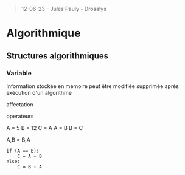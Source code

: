 > 12-06-23 - Jules Pauly - Drosalys 

# Algorithmique

## Structures algorithmiques

### Variable

Information stockée en mémoire
peut être modifiée
supprimée après exécution d'un algorithme

affectation

operateurs

A = 5
B = 12
C = A
A = B
B = C

A,B = B,A

```
if (A == B):
    C = A + B
else:
    C = B - A
```

